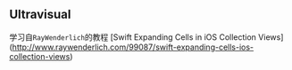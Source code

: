 ## Ultravisual

学习自`RayWenderlich`的教程 [Swift Expanding Cells in iOS Collection Views]
(http://www.raywenderlich.com/99087/swift-expanding-cells-ios-collection-views)

